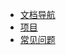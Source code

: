 <!-- _navbar.md -->

* [文档导航](/README.md)
* [项目](/project1/home.md)
* [常见问题](/questions/Github-Pages自定义域名.md)